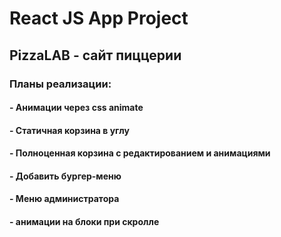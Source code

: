 # React JS App Project
## PizzaLAB - сайт пиццерии

### Планы реализации:
#### - Анимации через css animate
#### - Статичная корзина в углу
#### - Полноценная корзина с редактированием и анимациями
#### - Добавить бургер-меню 
#### - Меню администратора
#### - анимации на блоки при скролле
